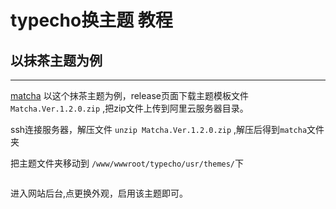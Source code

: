 # typecho换主题 教程
## 以抹茶主题为例
---

[matcha](https://github.com/BigCoke233/matcha)
以这个抹茶主题为例，release页面下载主题模板文件`Matcha.Ver.1.2.0.zip` ,把zip文件上传到阿里云服务器目录。

ssh连接服务器，解压文件
`unzip Matcha.Ver.1.2.0.zip`
,解压后得到`matcha`文件夹

把主题文件夹移动到
`/www/wwwroot/typecho/usr/themes/`下
```mv matcha /www/wwwroot/typecho/usr/themes
```
进入网站后台,点更换外观，启用该主题即可。


